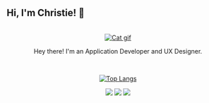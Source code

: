 ## Hi, I'm Christie! :rainbow:

<br>

<div align="center">
  <a href="https://www.deviantart.com/cazbean/art/Moon-Kitty-698801468" target="_blank"><img alt ="Cat gif" src="https://images-wixmp-ed30a86b8c4ca887773594c2.wixmp.com/f/8a59516c-b126-4fc0-b542-2356cca54ec0/dbk1qnw-0c7f61fc-f464-4c72-96d6-ce3f8f73fd70.gif?token=eyJ0eXAiOiJKV1QiLCJhbGciOiJIUzI1NiJ9.eyJzdWIiOiJ1cm46YXBwOjdlMGQxODg5ODIyNjQzNzNhNWYwZDQxNWVhMGQyNmUwIiwiaXNzIjoidXJuOmFwcDo3ZTBkMTg4OTgyMjY0MzczYTVmMGQ0MTVlYTBkMjZlMCIsIm9iaiI6W1t7InBhdGgiOiJcL2ZcLzhhNTk1MTZjLWIxMjYtNGZjMC1iNTQyLTIzNTZjY2E1NGVjMFwvZGJrMXFudy0wYzdmNjFmYy1mNDY0LTRjNzItOTZkNi1jZTNmOGY3M2ZkNzAuZ2lmIn1dXSwiYXVkIjpbInVybjpzZXJ2aWNlOmZpbGUuZG93bmxvYWQiXX0.1BFg2gQCeK13nvrJctyEPn9GF90r0nnzwO4hVdsCgB0" target="_blank"></a>
  
  <p align="center">Hey there! I'm an Application Developer and UX Designer.</p>
  <br>
  
  [![Top Langs](https://github-readme-stats.vercel.app/api/top-langs/?username=htchristie&layout=compact&theme=dracula)](https://github.com/anuraghazra/github-readme-stats)
  
  <a href = "mailto:christiehespanha@gmail.com"><img src="https://img.shields.io/badge/Gmail-D14836?style=for-the-badge&logo=gmail&logoColor=white" target="_blank"></a>
  <a href="https://www.linkedin.com/in/cristyane-tamioso/" target="_blank"><img src="https://img.shields.io/badge/LinkedIn-0077B5?style=for-the-badge&logo=linkedin&logoColor=white" target="_blank"></a>
  <a href="https://instagram.com/htchristie" target="_blank"><img src="https://img.shields.io/badge/Instagram-E4405F?style=for-the-badge&logo=instagram&logoColor=white" target="_blank"></a>
</div>
  

